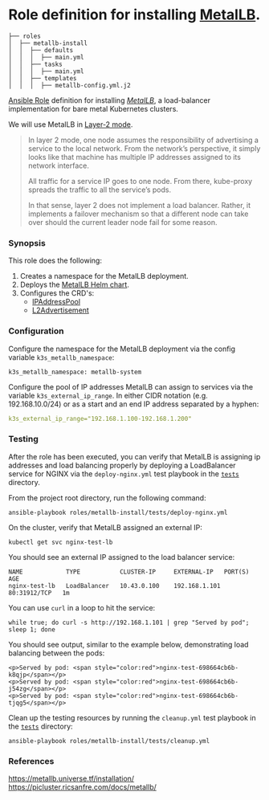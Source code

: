 # Role definition for installing [MetalLB](https://metallb.universe.tf/).

```
├── roles
│  ├── metallb-install
│  │  ├── defaults
│  │  │  ├── main.yml
│  │  ├── tasks 
│  │  │  ├── main.yml  
│  │  ├── templates
│  │  │  ├── metallb-config.yml.j2
```

[Ansible Role](https://docs.ansible.com/ansible/latest/playbook_guide/playbooks_reuse_roles.html#roles) definition for installing [*MetalLB*](https://metallb.universe.tf/installation/), a load-balancer implementation for bare metal Kubernetes clusters.

We will use MetalLB in [Layer-2 mode](https://metallb.universe.tf/concepts/layer2/).

> In layer 2 mode, one node assumes the responsibility of advertising a service to the local network. From the network’s perspective, it simply looks like that machine has multiple IP addresses
assigned to its network interface.
>
> All traffic for a service IP goes to one node. From there, kube-proxy spreads the traffic to all the service’s pods.
>
> In that sense, layer 2 does not implement a load balancer. Rather, it implements a failover mechanism so that a different node can take over should the current leader node fail for some reason.
            
### Synopsis

This role does the following: 

1. Creates a namespace for the MetalLB deployment.
2. Deploys the [MetalLB Helm chart](https://metallb.universe.tf/installation/#installation-with-helm).
3. Configures the CRD's:
   - [IPAddressPool](https://metallb.universe.tf/configuration/#defining-the-ips-to-assign-to-the-load-balancer-services)
   - [L2Advertisement](https://metallb.universe.tf/configuration/#layer-2-configuration)

### Configuration

Configure the namespace for the MetalLB deployment via the config variable `k3s_metallb_namespace`:
```
k3s_metallb_namespace: metallb-system
```

Configure the pool of IP addresses MetalLB can assign to services via the variable `k3s_external_ip_range`. 
In either CIDR notation (e.g. 192.168.10.0/24) or as a start and an end IP address separated by a hyphen:
```yaml
k3s_external_ip_range="192.168.1.100-192.168.1.200"
```

### Testing

After the role has been executed, you can verify that MetalLB is assigning ip addresses and load balancing properly by deploying a LoadBalancer service for NGINX 
via the `deploy-nginx.yml` test playbook in the [`tests`](tests/deploy-nginx.yml) directory.
                                                                           
From the project root directory, run the following command:
```shell
ansible-playbook roles/metallb-install/tests/deploy-nginx.yml 
```

On the cluster, verify that MetalLB assigned an external IP:
```shell
kubectl get svc nginx-test-lb
```

You should see an external IP assigned to the load balancer service:
```
NAME            TYPE           CLUSTER-IP     EXTERNAL-IP   PORT(S)        AGE
nginx-test-lb   LoadBalancer   10.43.0.100    192.168.1.101 80:31912/TCP   1m
```

You can use `curl` in a loop to hit the service:
```shell                                       
while true; do curl -s http://192.168.1.101 | grep "Served by pod"; sleep 1; done
```

You should see output, similar to the example below, demonstrating load balancing between the pods:                                          
```shell    
<p>Served by pod: <span style="color:red">nginx-test-698664cb6b-k8qjp</span></p>
<p>Served by pod: <span style="color:red">nginx-test-698664cb6b-j54zg</span></p>
<p>Served by pod: <span style="color:red">nginx-test-698664cb6b-tjqg5</span></p>
```

Clean up the testing resources by running the `cleanup.yml` test playbook in the [`tests`](tests/cleanup.yml) directory:
```shell
ansible-playbook roles/metallb-install/tests/cleanup.yml
```

### References

https://metallb.universe.tf/installation/
https://picluster.ricsanfre.com/docs/metallb/
